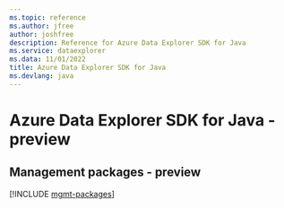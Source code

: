 ```yaml
---
ms.topic: reference
ms.author: jfree
author: joshfree
description: Reference for Azure Data Explorer SDK for Java
ms.service: dataexplorer
ms.data: 11/01/2022
title: Azure Data Explorer SDK for Java
ms.devlang: java
---
```

# Azure Data Explorer SDK for Java - preview

## Management packages - preview
[!INCLUDE [mgmt-packages](data-explorer-mgmt-index.md)]